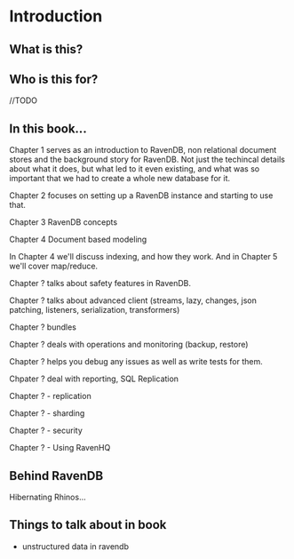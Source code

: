 
# Introduction

## What is this?

## Who is this for?

//TODO

## In this book...

Chapter 1 serves as an introduction to RavenDB, non relational document stores and the background story for RavenDB. Not just the techincal details about what it does, but what led to it even existing, and what was so important that we had to create a whole new database for it.

Chapter 2 focuses on setting up a RavenDB instance and starting to use that.

Chapter 3 RavenDB concepts

Chapter 4 Document based modeling

In Chapter 4 we'll discuss indexing, and how they work. And in Chapter 5 we'll cover map/reduce.

Chapter ? talks about safety features in RavenDB.

Chapter ? talks about advanced client (streams, lazy, changes, json patching, listeners, serialization, transformers)

Chapter ? bundles

Chapter ? deals with operations and monitoring (backup, restore)

Chapter ? helps you debug any issues as well as write tests for them.

Chpater ?  deal with reporting, SQL Replication

Chapter ? - replication

Chapter ? - sharding

Chapter ? - security

Chapter ? - Using RavenHQ

## Behind RavenDB

Hibernating Rhinos...


## Things to talk about in book

- unstructured data in ravendb